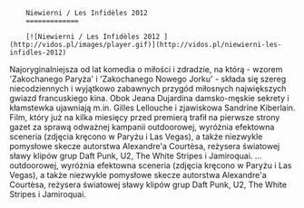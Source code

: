 
        Niewierni / Les Infidèles 2012 
        =============
        
        [![Niewierni / Les Infidèles 2012 ](http://vidos.pl/images/player.gif)](http://vidos.pl/niewierni-les-infidles-2012)
        
        
 Najoryginalniejsza od lat komedia o miłości i zdradzie, na którą - wzorem 'Zakochanego Paryża' i 'Zakochanego Nowego Jorku' - składa się szereg niecodziennych i wyjątkowo zabawnych przygód miłosnych największych gwiazd francuskiego kina. Obok Jeana Dujardina damsko-męskie sekrety i kłamstewka ujawniają m.in. Gilles Lellouche i zjawiskowa Sandrine Kiberlain. Film, który już na kilka miesięcy przed premierą trafił na pierwsze strony gazet za sprawą odważnej kampanii outdoorowej, wyróżnia efektowna sceneria (zdjęcia kręcono w Paryżu i Las Vegas), a także niezwykle pomysłowe skecze autorstwa Alexandre'a Courtèsa, reżysera światowej sławy klipów grup Daft Punk, U2, The White Stripes i Jamiroquai.  ... outdoorowej, wyróżnia efektowna sceneria (zdjęcia kręcono w Paryżu i Las Vegas), a także niezwykle pomysłowe skecze autorstwa Alexandre'a Courtèsa, reżysera światowej sławy klipów grup Daft Punk, U2, The White Stripes i Jamiroquai.
    